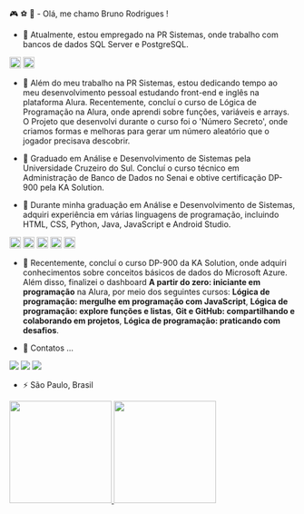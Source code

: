 :video_game: :soccer: :orange_book: - Olá, me chamo Bruno Rodrigues ! 


- :pushpin: Atualmente, estou empregado na PR Sistemas, onde trabalho com bancos de dados SQL Server e PostgreSQL.

<img src="https://cdn.jsdelivr.net/gh/devicons/devicon@latest/icons/postgresql/postgresql-plain.svg" width="20" height="20"/>        <img src="https://cdn.jsdelivr.net/gh/devicons/devicon@latest/icons/microsoftsqlserver/microsoftsqlserver-plain-wordmark.svg" width="20" height="20"/>
          
  
- :blue_book: Além do meu trabalho na PR Sistemas, estou dedicando tempo ao meu desenvolvimento pessoal estudando front-end e inglês na plataforma Alura.
   Recentemente, concluí o curso de Lógica de Programação na Alura, onde aprendi sobre funções, variáveis e arrays. O Projeto que desenvolvi durante o curso foi o 'Número Secreto', onde criamos formas e melhoras para gerar um número aleatório que o jogador precisava descobrir. 
  
- 🤔 Graduado em Análise e Desenvolvimento de Sistemas pela Universidade Cruzeiro do Sul. Concluí o curso técnico em Administração de Banco de Dados no Senai e obtive certificação DP-900 pela KA Solution.
  
- 👯 Durante minha graduação em Análise e Desenvolvimento de Sistemas, adquiri experiência em várias linguagens de programação, incluindo HTML, CSS, Python, Java, JavaScript e Android Studio.


<img src="https://cdn.jsdelivr.net/gh/devicons/devicon@latest/icons/html5/html5-plain-wordmark.svg" width="20" height="20"/> <img src="https://cdn.jsdelivr.net/gh/devicons/devicon@latest/icons/css3/css3-original-wordmark.svg" width="20" height="20"/> <img src="https://cdn.jsdelivr.net/gh/devicons/devicon@latest/icons/javascript/javascript-plain.svg" width="20" height="20" /> <img src="https://cdn.jsdelivr.net/gh/devicons/devicon@latest/icons/androidstudio/androidstudio-plain-wordmark.svg" width="20" height="20" /> <img src="https://cdn.jsdelivr.net/gh/devicons/devicon@latest/icons/python/python-original-wordmark.svg" width="20" height="20"/>

- :date: Recentemente, concluí o curso DP-900 da KA Solution, onde adquiri conhecimentos sobre conceitos básicos de dados do Microsoft Azure. Além disso, finalizei o dashboard <b>A partir do zero: iniciante em programação</b> na Alura, por meio dos seguintes cursos: <b>Lógica de programação: mergulhe em programação com JavaScript</b>, <b>Lógica de programação: explore funções e listas</b>, <b>Git e GitHub: compartilhando e colaborando em projetos</b>, <b>Lógica de programação: praticando com desafios</b>.


  
- 💬 Contatos ...
 <div>
<a href="https://www.instagram.com/_brunorcs21/" target="_blank"><img loading="lazy" src="https://img.shields.io/badge/-Instagram-%23E4405F?style=for-the-badge&logo=instagram&logoColor=white" target="_blank"></a>
<a href = "mailto:bruno_rcs01@hotmail.com"><img loading="lazy" src="https://img.shields.io/badge/Gmail-D14836?style=for-the-badge&logo=gmail&logoColor=white" target="_blank"></a>
<a href="https://www.linkedin.com/in/bruno-rodrigues-cabral-da-silva-225312149/" target="_blank"><img loading="lazy" src="https://img.shields.io/badge/-LinkedIn-%230077B5?style=for-the-badge&logo=linkedin&logoColor=white" target="_blank"></a>   
</div>





- ⚡ São Paulo, Brasil



<div>
<a href="https://github.com/BrunoRCS01">
<img loading="lazy" height="180em" src="https://github-readme-stats.vercel.app/api/top-langs/?username=BrunoRCS01&layout=compact&langs_count=7&theme=dracula"/>
<img loading="lazy" height="180em" src="https://github-readme-stats.vercel.app/api?username=BrunoRCS01&show_icons=true&theme=dracula&include_all_commits=true&count_private=true"/>
</div>


